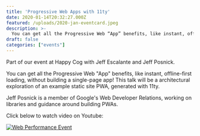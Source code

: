 ```yaml
---
title: 'Progressive Web Apps with 11ty'
date: 2020-01-14T20:32:27.000Z
featured: /uploads/2020-jan-eventcard.jpeg
description: >-
  You can get all the Progressive Web “App” benefits, like instant, offline-first loading, without building a single-page app! This talk will be a architectural exploration of an example static PWA, generated with 11ty.
draft: false
categories: ["events"]
---
```


Part of our event at Happy Cog with Jeff Escalante and Jeff Posnick.

You can get all the Progressive Web "App" benefits, like instant, offline-first loading, without building a single-page app! This talk will be a architectural exploration of an example static site PWA, generated with 11ty.


Jeff Posnick is a member of Google's Web Developer Relations, working on libraries and guidance around building PWAs.

Click below to watch video on Youtube:

[![Web Performance Event](/uploads/2020-jan-eventcard.jpeg)](https://youtu.be/JvT2uSgqW0c)

